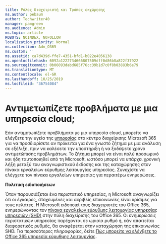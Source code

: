```yaml
---
title: Ρόλος διαχειριστή και Τρόπος εκχώρησης
ms.author: pebaum
author: Techwriter40
manager: pamgreen
ms.audience: Admin
ms.topic: article
ROBOTS: NOINDEX, NOFOLLOW
localization_priority: Normal
ms.collection: Adm_O365
ms.custom: ''
ms.assetid: ca7d439d-ffe7-4351-bfd1-b022e4056138
ms.openlocfilehash: 6092a1222734666807509dff0d86b8a822f37922
ms.sourcegitcommit: 0b06093dabd685f76cc39b1d7c0f8b03883b6e79
ms.translationtype: MT
ms.contentlocale: el-GR
ms.lasthandoff: 10/25/2019
ms.locfileid: "36754084"
---
```

# <a name="experiencing-problems-with-a-cloud-service"></a>Αντιμετωπίζετε προβλήματα με μια υπηρεσία cloud;

Εάν αντιμετωπίζετε προβλήματα με μια υπηρεσία cloud, μπορείτε να ελέγξετε την υγεία της [υπηρεσίας](https://admin.microsoft.com/AdminPortal/Home#/servicehealth) στο κέντρο διαχείρισης Microsoft 365 για να προσδιορίσετε αν πρόκειται για ένα γνωστό ζήτημα με μια ανάλυση σε εξέλιξη, πριν να καλέσετε την υποστήριξη ή να ξοδέψετε χρόνο αντιμετώπισης προβλημάτων. Το ζήτημα μπορεί να είναι πολύ προσωρινό και ήδη ταυτοποιηθεί από τη Microsoft, ωστόσο μπορεί να υπάρχει χρονική λήξη μεταξύ του αναγνωριστικού έκδοσης και της καταχώρησης στον πίνακα εργαλείων εύρυθμης λειτουργίας υπηρεσίας. Συνεχίστε να ελέγχετε τον πίνακα εργαλείων υπηρεσίας για περαιτέρω ενημερώσεις.

**Πολιτική ειδοποιήσεων**

Όταν παρουσιάζεται ένα περιστατικό υπηρεσίας, η Microsoft αναγνωρίζει ότι οι έγκαιρες, στοχευμένες και ακριβείς επικοινωνίες είναι κρίσιμες για τους πελάτες. Η Microsoft ειδοποιεί τους διαχειριστές του Office 365, ενημερώνοντας τον [πίνακα εργαλείων εύρυθμης λειτουργίας υπηρεσίας υπηρεσιών (SHD)](https://admin.microsoft.com/AdminPortal/Home#/servicehealth) στην πύλη διαχείρισης του Office 365. Οι ενημερώσεις περιστατικών υπηρεσίας παρέχονται σε ωριαία ρυθμό ή, εάν απαιτείται διαφορετικός ρυθμός, θα αναφέρεται στην καταχώρηση της επικοινωνίας SHD. Για περισσότερες πληροφορίες, δείτε [Πώς μπορείτε να ελέγξετε το Office 365 υπηρεσία εύρυθμης λειτουργίας](https://docs.microsoft.com/office365/enterprise/view-service-health).

